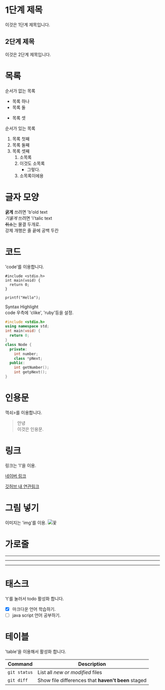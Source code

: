 <!-- 문단 제목 -->

# 1단계 제목
이것은 1단계 제목입니다.

## 2단계 제목
이것은 2단계 제목입니다.

# 목록
순서가 없는 목록
* 목록 하나
* 목록 둘
- 목록 셋

순서가 있는 목록
1. 목록 첫째
2. 목록 둘째
4. 목록 셋째
    1. 소목록
    2. 이것도 소목록
        - 그렇다.
    3. 소목록이에용

# 글자 모양
**굵게** 쓰려면 'b'old text  
*기울게* 쓰려면 'i'talic text  
~~취소~~는 물결 두개로.  
강제 개행은 줄 끝에 공백 두칸  

# 코드
'code'를 이용합니다.
```
#include <stdio.h>
int main(void) {
  return 0;
}
```
`printf("Hello");`

Syntax Highlight  
code 우측에 'clike', 'ruby'등을 설정.
```c++
#include <stdio.h>
using namespace std;
int main(void) {
  return 0;
}
class Node {
  private:
    int number;
    class *pNext;
  public:
    int getNumber();
    int getpNext();
}
```

# 인용문
꺽쇠>를 이용합니다.
> 안녕  
> 이것은 인용문.

# 링크
링크는 'l'을 이용.

[네이버 링크](http://www.naver.com)

[깃허브 내 연관링크](README.md)

# 그림 넣기
이미지는 'img'를 이용.
![꽃](http://thumb.photo.naver.net/exphoto02/2011/2/23/111/%B9%D9%B6%F7%B0%B3%BA%F1_016_ghxhghtns.jpg "툴팁 메시지. 이 부분은 생략해도 됩니다.")

# 가로줄
* * *
***
*****

# 태스크
't'를 눌러서 todo 활성화 합니다.
- [x] 마크다운 언어 학습하기.
- [ ] java script 언어 공부하기.

# 테이블
'table'을 이용해서 활성화 합니다.

| Command | Description |
| --- | --- |
| `git status` | List all *new or modified* files |
| `git diff` | Show file differences that **haven't been** staged |
